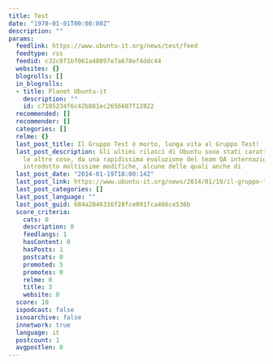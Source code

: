 ```yaml
---
title: Test
date: "1970-01-01T00:00:00Z"
description: ""
params:
  feedlink: https://www.ubuntu-it.org/news/test/feed
  feedtype: rss
  feedid: c32c8f1bf061a48897e7a678ef4ddc44
  websites: {}
  blogrolls: []
  in_blogrolls:
  - title: Planet Ubuntu-it
    description: ""
    id: c7105234f6c42b881ec2656607f12822
  recommended: []
  recommender: []
  categories: []
  relme: {}
  last_post_title: Il Gruppo Test è morto, lunga vita al Gruppo Test!
  last_post_description: Gli ultimi rilasci di Ubuntu sono stati caratterizzati, tra
    le altre cose, da una rapidissima evoluzione del team QA internazionale che ha
    introdotto moltissime modifiche, alcune delle quali anche di
  last_post_date: "2014-01-19T18:00:14Z"
  last_post_link: https://www.ubuntu-it.org/news/2014/01/19/il-gruppo-test-%C3%A8-morto-lunga-vita-al-gruppo-test
  last_post_categories: []
  last_post_language: ""
  last_post_guid: 684a2846316f28fce091fca466ce536b
  score_criteria:
    cats: 0
    description: 0
    feedlangs: 1
    hasContent: 0
    hasPosts: 1
    postcats: 0
    promoted: 5
    promotes: 0
    relme: 0
    title: 3
    website: 0
  score: 10
  ispodcast: false
  isnoarchive: false
  innetwork: true
  language: it
  postcount: 1
  avgpostlen: 0
---
```

